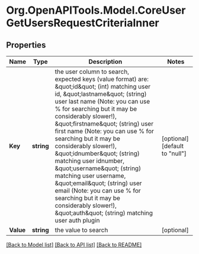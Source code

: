 # Org.OpenAPITools.Model.CoreUserGetUsersRequestCriteriaInner

## Properties

Name | Type | Description | Notes
------------ | ------------- | ------------- | -------------
**Key** | **string** | the user column to search, expected keys (value format) are:                                 \&quot;id\&quot; (int) matching user id,                                 \&quot;lastname\&quot; (string) user last name (Note: you can use % for searching but it may be considerably slower!),                                 \&quot;firstname\&quot; (string) user first name (Note: you can use % for searching but it may be considerably slower!),                                 \&quot;idnumber\&quot; (string) matching user idnumber,                                 \&quot;username\&quot; (string) matching user username,                                 \&quot;email\&quot; (string) user email (Note: you can use % for searching but it may be considerably slower!),                                 \&quot;auth\&quot; (string) matching user auth plugin | [optional] [default to "null"]
**Value** | **string** | the value to search | [optional] 

[[Back to Model list]](../README.md#documentation-for-models) [[Back to API list]](../README.md#documentation-for-api-endpoints) [[Back to README]](../README.md)

